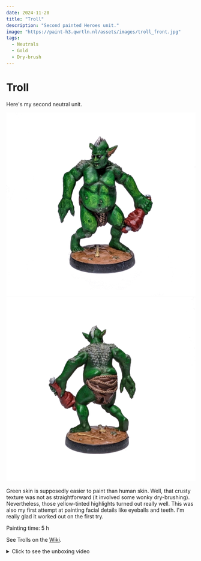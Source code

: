 ```yaml
---
date: 2024-11-20
title: "Troll"
description: "Second painted Heroes unit."
image: "https://paint-h3.qwrtln.nl/assets/images/troll_front.jpg"
tags:
  - Neutrals
  - Gold
  - Dry-brush
---
```

# Troll

Here's my second neutral unit.

![Troll front](../assets/images/troll_front.jpg)
![Troll back](../assets/images/troll_back.jpg)

Green skin is supposedly easier to paint than human skin.
Well, that crusty texture was not as straightforward (it involved some wonky dry-brushing).
Nevertheless, those yellow-tinted highlights turned out really well.
This was also my first attempt at painting facial details like eyeballs and teeth.
I'm really glad it worked out on the first try.

Painting time: 5 h

See Trolls on the [Wiki](https://homm3bg.wiki/units/trolls).

<details><summary>Click to see the unboxing video</summary>
  <video width="1280" height="720" controls preload="none">
    <source src="/assets/videos/troll.webm" type="video/webm">
  </video>
</details>
